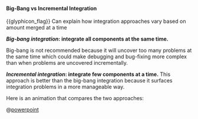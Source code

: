 <div id="title">

#### Big-Bang vs Incremental Integration

</div>

<span id="prereqs"></span>

<span id="outcomes">{{glyphicon_flag}} Can explain how integration approaches vary based on amount merged at a time</span>

<div id="body">

**_Big-bang integration_: integrate all components at the same time.** 

<tip-box type="wrong"> 

Big-bang is not recommended because it will uncover too many problems at the same time which could make debugging and bug-fixing more complex than when problems are uncovered incrementally.

</tip-box>

**_Incremental integration_: integrate few components at a time.** This approach is better than the big-bang integration because it surfaces integration problems in a more manageable way.

<div v-closeable alt="slideshow: comparison">

Here is an animation that compares the two approaches: 

@[powerpoint](https://onedrive.live.com/embed?cid=A5AF047C4CAD67AB&resid=A5AF047C4CAD67AB%212315&authkey=AG4cur5IrM7vr7M&em=2)

</div>

</div>

<div id="extras">

<include src="exercises.md" />

</div>